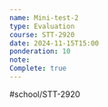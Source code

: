```yaml
---
name: Mini-test-2
type: Evaluation
course: STT-2920
date: 2024-11-15T15:00
ponderation: 10
note:
Complete: true
---
```

#school/STT-2920 